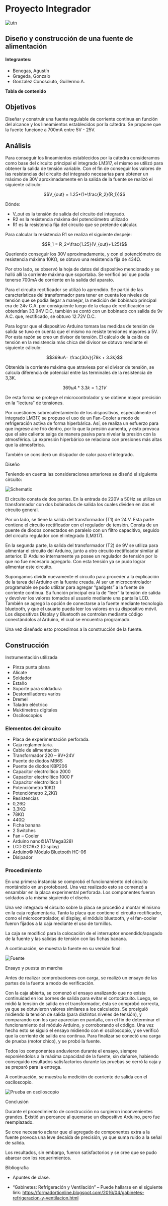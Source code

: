 # Proyecto Integrador

[![utn](https://github.com/agustinbene/arduino-tension-corriente/blob/master/informe/Fuente.001.png?raw=true "utn")](https://www.frsn.utn.edu.ar/frsn/ "utn")

## Diseño y construcción de una fuente de alimentación

#### Integrantes: 

- Benegas, Agustín
- Grageda, Gonzalo 
- Gonzalez Conosciuto, Guillermo A. 


**Tabla de contenido** 

## Objetivos 

Diseñar y construir una fuente regulable de corriente continua en función del alcance y los lineamientos establecidos por la cátedra. Se propone que la fuente funcione a 700mA entre 5V - 25V. 

## Análisis  

Para conseguir los lineamientos establecidos por la cátedra consideramos como base del circuito principal el integrado LM317, el mismo se utilizó para obtener la salida de tensión variable. Con el fin de conseguir los valores de las resistencias del circuito del integrado necesarias para obtener un máximo de 30V aproximadamente en la salida de la fuente se realizó el siguiente cálculo: 

```math
V_{out} = 1.25*(1+\frac{R_2}{R_1})
```

Dónde: 

* V_out es la tensión de salida del circuito del integrado. 
* R2 es la resistencia máxima del potenciómetro utilizado 
* R1 es la resistencia fija del circuito que se pretende calcular.

Para calcular la resistencia R1 se realiza el siguiente despeje: 

```math
R_1 = R_2*\frac{1.25}{V_{out}+1.25}
```

Queriendo conseguir los 30V aproximadamente, y con el potenciómetro de resistencia máxima 10KΩ, se obtuvo una resistencia fija de 434Ω. 

Por otro lado, se observó la hoja de datos del dispositivo mencionado y se halló allí la corriente máxima que soportaba. Se verificó así que podía tenerse 700mA de corriente en la salida del aparato. 

Para el circuito rectificador se utilizó lo aprendido. Se partió de las características del transformador para tener en cuenta los niveles de tensión que se podía llegar a manejar, la medición del bobinado principal era de 24v C.A. por consiguiente luego de la etapa de rectificación se obtendrían 33.94V D.C, también se contó con un bobinado con salida de 9v A.C. que, rectificado, se obtuvo 12.72V D.C.  

Para lograr que el dispositivo Arduino tomara las medidas de tensión de salida se tuvo en cuenta que el mismo no resiste tensiones mayores a 5V. Por esta razón se creo un divisor de tensión. El cálculo de la caída de tensión en la resistencia más chica del divisor se obtuvo mediante el siguiente cálculo: 

```math
369uA= \frac{30v}{78k + 3.3k}
```

Obtenida la corriente máxima que atraviesa por el divisor de tensión, se calcula diferencia de potencial entre las terminales de la resistencia de 3,3K. 

```math
369uA*3.3k=1.21V
```

De esta forma se protege el microcontrolador y se obtiene mayor precisión en la “lectura” de tensiones. 

Por cuestiones sobrecalentamiento de los dispositivos, especialmente el integrado LM317, se propuso el uso de un Fan-Cooler a modo de refrigeración activa de forma hiperbárica. Así, se realiza un esfuerzo para que ingrese aire frío dentro, por lo que la presión aumenta, y esto provoca que el aire caliente salga de manera pasiva para nivelar la presión con la atmosférica. La expresión hiperbárico se relaciona con presiones más altas que la atmosférica. 

También se consideró un disipador de calor para el integrado. 

Diseño 

Teniendo en cuenta las consideraciones anteriores se diseñó el siguiente circuito: 

![Schematic](https://github.com/agustinbene/arduino-tension-corriente/blob/master/informe/Schematic_Fuente_2021-01-19.png?raw=true "Schematic")

El circuito consta de dos partes. En la entrada de 220V a 50Hz se utiliza un transformador con dos bobinados de salida los cuales dividen en dos el circuito general. 

Por un lado, se tiene la salida del transformador (T1) de 24 V. Esta parte contiene el circuito rectificador con el regulador de tensión. Consta de un puente de diodos conectados en paralelo con un filtro capacitivo, seguido del circuito regulador con el integrado (LM317). 

En la segunda parte, la salida del transformador (T2) de 9V se utiliza para alimentar el circuito del Arduino, junto a otro circuito rectificador similar al anterior. El Arduino internamente ya posee un regulador de tensión por lo que no fue necesario agregarlo. Con esta tensión ya se pudo lograr alimentar este circuito. 

Supongamos dividir nuevamente el circuito para proceder a la explicación de la tarea del Arduino en la fuente creada. Al ser un microcontrolador programable se pudo utilizar para agregar “gadgets” a la fuente de corriente continua. Su función principal era la de “leer” la tensión de salida y devolver los valores tomados al usuario mediante una pantalla LCD. También se agregó la opción de conectarse a la fuente mediante tecnología bluetooth, y que el usuario pueda leer los valores en su dispositivo móvil. Los dispositivos Display y Bluetooth se controlan mediante código conectándolos al Arduino, el cual se encuentra programado. 


Una vez diseñado esto procedimos a la construcción de la fuente. 

## Construcción 

Instrumentación utilizada 

- Pinza punta plana 
- Alicate 
- Soldador 
- Estaño 
- Soporte para soldadura 
- Destornilladores varios 
- Dremel 
- Taladro eléctrico 
- Muktímetros digitales 
- Osciloscopios 

### Elementos del circuito 

- Placa de experimentación perforada. 
- Caja reglamentaria. 
- Cable de alimentación 
- Transformador 220 – 9V+24V 
- Puente de diodos MB6S 
- Puente de diodos KBP206 
- Capacitor electrolítico 2000
- Capacitor electrolítico 1000 F 
- Capacitor electrolítico 1
- Potenciómetro 10KΩ 
- Potenciómetro 2,2KΩ 
- Resistencias 
- 0,26Ω 
- 3,3KΩ 
- 78KΩ 
- 440Ω 
- Ficha banana 
- 2 Switches 
- Fan – Cooler 
- Arduino nano©(ATMega328) 
- LCD I2C16x2 (Display) 
- Arduino© Módulo Bluetooth HC-06 
- Disipador 

### Procedimiento 

En una primera instancia se comprobó el funcionamiento del circuito montándolo en un protoboard. Una vez realizado esto se comenzó a ensamblar en la placa experimental perforada. Los componentes fueron soldados a la misma siguiendo el diseño.  

Una vez integrado el circuito sobre la placa se procedió a montar el mismo en la caja reglamentaria. Tanto la placa que contiene el circuito rectificador, como el microcontrolador, el display, el módulo bluetooth, y el fan-cooler fueron fijados a la caja mediante el uso de tornillos. 

La caja se modificó para la colocación de el interruptor encendido/apagado de la fuente y las salidas de tensión con las fichas banana. 

A continuación, se muestra la fuente en su versión final: 

![Fuente](https://github.com/agustinbene/arduino-tension-corriente/blob/master/informe/Fuente.003.png?raw=true "Fuente")

Ensayo y puesta en marcha 

Antes de realizar comprobaciones con carga, se realizó un ensayo de las partes de la fuente a modo de verificación. 

Con la caja abierta, se comenzó el ensayo analizando que no exista continuidad en los bornes de salida para evitar el cortocircuito. Luego, se midió la tensión de salida en el transformador, ésta se comprobó correcta, ya que se obtuvieron valores similares a los calculados. Se prosiguió midiendo la tensión de salida (para distintos niveles de tensión), y comparando con los que aparecían en pantalla, con el fin de determinar el funcionamiento del módulo Arduino, y corroborando el código. Una vez hecho esto se siguió el ensayo midiendo con el osciloscopio, y se verificó que la corriente de salida era continua. Para finalizar se conectó una carga de prueba (motor chico), y se probó la fuente. 

Todos los componentes anduvieron durante el ensayo, siempre exponiéndolos a la máxima capacidad de la fuente, sin dañarse, habiendo conseguido resultados satisfactorios durante las pruebas se cerró la caja y se preparó para la entrega. 

A continuación, se muestra la medición de corriente de salida con el osciloscopio. 

![Prueba en osciloscopio](https://github.com/agustinbene/arduino-tension-corriente/blob/master/informe/Fuente.004.png?raw=true "Prueba en osciloscopio")

Conclusión 

Durante el procedimiento de construcción no surgieron inconvenientes grandes. Existió un percance al quemarse un dispositivo Arduino, pero fue reemplazado.  

Se cree necesario aclarar que el agregado de componentes extra a la fuente provoca una leve decaída de precisión, ya que suma ruido a la señal de salida. 

Los resultados, sin embargo, fueron satisfactorios y se cree que se pudo abarcar con los requerimientos. 

Bibliografía 

* Apuntes de clase. 

* “Gabinetes: Refrigeración y Ventilación” – Puede hallarse en el siguiente link: [https://formadortionline.blogspot.com/2016/04/gabinetes-refrigeracion-y-ventilacion.html ](https://formadortionline.blogspot.com/2016/04/gabinetes-refrigeracion-y-ventilacion.html)
 
